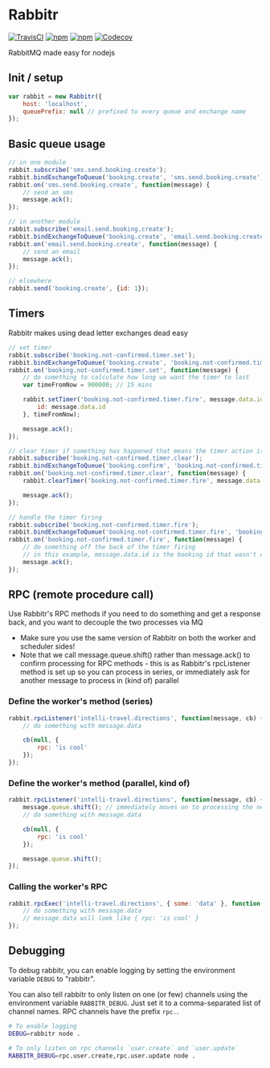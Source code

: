 # Rabbitr
[![TravisCI](https://img.shields.io/travis/urbanmassage/node-rabbitr.svg)](https://travis-ci.org/urbanmassage/node-rabbitr)
[![npm](https://img.shields.io/npm/v/rabbitr.svg)](https://www.npmjs.com/package/rabbitr)
[![npm](https://img.shields.io/npm/dt/rabbitr.svg)](https://www.npmjs.com/package/rabbitr)
[![Codecov](https://img.shields.io/codecov/c/github/urbanmassage/node-rabbitr.svg)](https://codecov.io/github/urbanmassage/node-rabbitr)

RabbitMQ made easy for nodejs

## Init / setup

```js
var rabbit = new Rabbitr({
	host: 'localhost',
	queuePrefix: null // prefixed to every queue and exchange name
});
```

## Basic queue usage

```js
// in one module
rabbit.subscribe('sms.send.booking.create');
rabbit.bindExchangeToQueue('booking.create', 'sms.send.booking.create');
rabbit.on('sms.send.booking.create', function(message) {
	// send an sms
	message.ack();
});

// in another module
rabbit.subscribe('email.send.booking.create');
rabbit.bindExchangeToQueue('booking.create', 'email.send.booking.create');
rabbit.on('email.send.booking.create', function(message) {
	// send an email
	message.ack();
});

// elsewhere
rabbit.send('booking.create', {id: 1});
```

## Timers
Rabbitr makes using dead letter exchanges dead easy

```js
// set timer
rabbit.subscribe('booking.not-confirmed.timer.set');
rabbit.bindExchangeToQueue('booking.create', 'booking.not-confirmed.timer.set');
rabbit.on('booking.not-confirmed.timer.set', function(message) {
	// do something to calculate how long we want the timer to last
	var timeFromNow = 900000; // 15 mins

	rabbit.setTimer('booking.not-confirmed.timer.fire', message.data.id, {
	    id: message.data.id
	}, timeFromNow);

	message.ack();
});

// clear timer if something has happened that means the timer action isn't required
rabbit.subscribe('booking.not-confirmed.timer.clear');
rabbit.bindExchangeToQueue('booking.confirm', 'booking.not-confirmed.timer.clear');
rabbit.on('booking.not-confirmed.timer.clear', function(message) {
	rabbit.clearTimer('booking.not-confirmed.timer.fire', message.data.id);

	message.ack();
});

// handle the timer firing
rabbit.subscribe('booking.not-confirmed.timer.fire');
rabbit.bindExchangeToQueue('booking.not-confirmed.timer.fire', 'booking.not-confirmed.timer.fire');
rabbit.on('booking.not-confirmed.timer.fire', function(message) {
	// do something off the back of the timer firing
	// in this example, message.data.id is the booking id that wasn't confirmed in time
	message.ack();
});
```

## RPC (remote procedure call)
Use Rabbitr's RPC methods if you need to do something and get a response back, and you want to decouple the two processes via MQ

- Make sure you use the same version of Rabbitr on both the worker and scheduler sides!
- Note that we call message.queue.shift() rather than message.ack() to confirm processing for RPC methods - this is as Rabbitr's rpcListener method is set up so you can process in series, or immediately ask for another message to process in (kind of) parallel

### Define the worker's method (series)

```js
rabbit.rpcListener('intelli-travel.directions', function(message, cb) {
	// do something with message.data

	cb(null, {
	    rpc: 'is cool'
	});
});
```

### Define the worker's method (parallel, kind of)

```js
rabbit.rpcListener('intelli-travel.directions', function(message, cb) {
	message.queue.shift(); // immediately moves on to processing the next
	// do something with message.data

	cb(null, {
	    rpc: 'is cool'
	});

	message.queue.shift();
});
```

### Calling the worker's RPC

```js
rabbit.rpcExec('intelli-travel.directions', { some: 'data' }, function(err, message) {
	// do something with message.data
	// message.data will look like { rpc: 'is cool' }
});
```

## Debugging

To debug rabbitr, you can enable logging by setting the environment variable
`DEBUG` to "rabbitr".

You can also tell rabbitr to only listen on one (or few) channels using the
environment variable `RABBITR_DEBUG`. Just set it to a comma-separated list of
channel names. RPC channels have the prefix `rpc.`.

```bash
# To enable logging
DEBUG=rabbitr node .

# To only listen on rpc channels `user.create` and `user.update`
RABBITR_DEBUG=rpc.user.create,rpc.user.update node .
```
